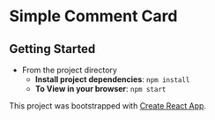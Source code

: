 # Simple Comment Card
## Getting Started
- From the project directory
    - **Install project dependencies**:  `npm install`
    - **To View in your browser**: `npm start`

This project was bootstrapped with [Create React App](https://github.com/facebook/create-react-app).
